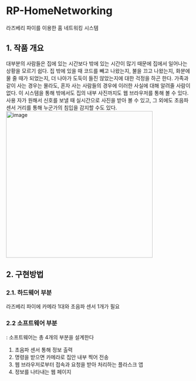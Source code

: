 # RP-HomeNetworking
라즈베리 파이를 이용한 홈 네트워킹 시스템

## 1. 작품 개요
대부분의 사람들은 집에 있는 시간보다 밖에 있는 시간이 많기 때문에 집에서 일어나는
상황을 모르기 쉽다. 집 밖에 있을 때 코드를 빼고 나왔는지, 불을 끄고 나왔는지, 화분에
물 줄 때가 되었는지, 더 나아가 도둑이 들진 않았는지에 대한 걱정을 하곤 한다. 가족과
같이 사는 경우는 몰라도, 혼자 사는 사람들의 경우에 이러한 사실에 대해 알려줄 사람이
없다.
이 시스템을 통해 밖에서도 집의 내부 사진까지도 웹 브라우저를 통해 볼 수 있다. 사용
자가 원해서 신호를 보낼 때 실시간으로 사진을 받아 볼 수 있고, 그 외에도 초음파센서
거리를 통해 누군가의 침입을 감지할 수도 있다.
<br/>
<img width="399" alt="image" src="https://github.com/minseokiim/RP-HomeNetworking/assets/55376275/14d09d98-122f-420c-b181-a2a1a11bb7af">



## 2. 구현방법
### 2.1. 하드웨어 부분
라즈베리 파이에 카메라 1대와 초음파 센서 1개가 필요
### 2.2 소프트웨어 부분
: 소프트웨어는 총 4개의 부분을 설계한다
1. 초음파 센서 통해 정보 출력
2. 명령을 받으면 카메라로 집안 내부 찍어 전송
3. 웹 브라우저로부터 접속과 요청을 받아 처리하는 플라스크 앱
4. 정보를 나타내는 웹 페이지
